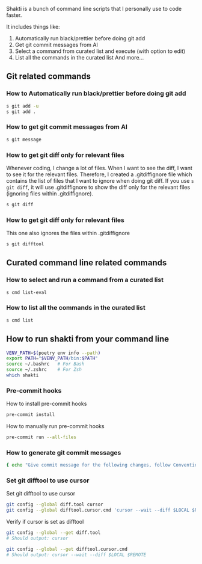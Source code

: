 
Shakti is a bunch of command line scripts that I personally use to code faster.

It includes things like:
1. Automatically run black/prettier before doing git add
2. Get git commit messages from AI
3. Select a command from curated list and execute (with option to edit)
4. List all the commands in the curated list
And more...

## Git related commands
### How to Automatically run black/prettier before doing git add

```bash
s git add -u
s git add .
```

### How to get git commit messages from AI

```bash
s git message
```

### How to get git diff only for relevant files

Whenever coding, I change a lot of files. When I want to see the diff, I want to see it for the relevant files.
Therefore, I created a .gitdiffignore file which contains the list of files that I want to ignore when doing git diff.
If you use `s git diff`, it will use .gitdiffignore to show the diff only for the relevant files (ignoring files within .gitdiffignore).

```bash
s git diff
```

### How to get git diff only for relevant files

This one also ignores the files within .gitdiffignore
```bash
s git difftool
```

## Curated command line related commands
### How to select and run a command from a curated list

```bash
s cmd list-eval
```

### How to list all the commands in the curated list

```bash
s cmd list
```

## How to run shakti from your command line

```bash
VENV_PATH=$(poetry env info --path)
export PATH="$VENV_PATH/bin:$PATH"
source ~/.bashrc   # For Bash
source ~/.zshrc    # For Zsh
which shakti
```

### Pre-commit hooks

How to install pre-commit hooks

```bash
pre-commit install
```

How to manually run pre-commit hooks

```bash
pre-commit run --all-files
```

### How to generate git commit messages

```bash
{ echo "Give commit message for the following changes, follow Conventional Commit guidelines. \n\nHere are examples of couple of commit messages for your reference: \nExample one and two:\n" ; git --no-pager log -2 --pretty=format:"%B"; echo "\n\nAnd now here are the diffs: "; git --no-pager diff --staged } | aichat
```

### Set git difftool to use cursor

Set git difftool to use cursor
```bash
git config --global diff.tool cursor
git config --global difftool.cursor.cmd 'cursor --wait --diff $LOCAL $REMOTE'
```

Verify if cursor is set as difftool
```bash
git config --global --get diff.tool
# Should output: cursor

git config --global --get difftool.cursor.cmd
# Should output: cursor --wait --diff $LOCAL $REMOTE
```